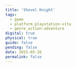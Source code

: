 ```yaml
---
title: 'Shovel Knight'
tags:
  - game
  - platform_playstation-vita
  - genre_action-adventure
digital: true
physical: true
guide: false
pending: false
date: 2015-05-26
permalink: false
---
```

